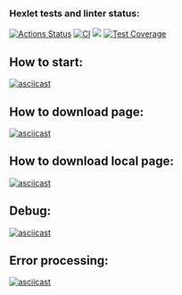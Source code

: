 ### Hexlet tests and linter status:
[![Actions Status](https://github.com/MostOfLuck/backend-project-4/actions/workflows/hexlet-check.yml/badge.svg)](https://github.com/MostOfLuck/backend-project-4/actions)
[![CI](https://github.com/MostOfLuck/backend-project-4/actions/workflows/blank.yml/badge.svg)](https://github.com/MostOfLuck/backend-project-4/actions/workflows/blank.yml)
<a href="https://codeclimate.com/github/MostOfLuck/backend-project-4/maintainability"><img src="https://api.codeclimate.com/v1/badges/0c3ea93688e5f6507cfb/maintainability" /></a>
[![Test Coverage](https://api.codeclimate.com/v1/badges/0c3ea93688e5f6507cfb/test_coverage)](https://codeclimate.com/github/MostOfLuck/backend-project-4/test_coverage)


How to start:
------------
[![asciicast](https://asciinema.org/a/CnhyDQMlMavYDSPeM02IHfGy1.svg)](https://asciinema.org/a/CnhyDQMlMavYDSPeM02IHfGy1)


How to download page:
---------------------
[![asciicast](https://asciinema.org/a/633573.svg)](https://asciinema.org/a/633573)


How to download local page:
---------------------------
[![asciicast](https://asciinema.org/a/633579.svg)](https://asciinema.org/a/633579)

Debug:
-------
[![asciicast](https://asciinema.org/a/633641.svg)](https://asciinema.org/a/633641)


Error processing:
-----------------
[![asciicast](https://asciinema.org/a/633772.svg)](https://asciinema.org/a/633772)
